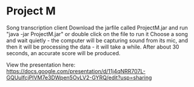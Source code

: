 # Project M
Song transcription client
Download the jarfile called ProjectM.jar and run "java -jar ProjectM.jar" or double click on the file to run it
Choose a song and wait quietly - the computer will be capturing sound from its mic, and then it will be processing the data - it will take a while.
After about 30 seconds, an accurate score will be produced.

View the presentation here:
https://docs.google.com/presentation/d/11j4qNRR707L-GQUulfcjPIVM7e3DWpen5OvLV2-GYRQ/edit?usp=sharing
